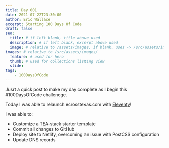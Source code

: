 ```yaml
---
title: Day 001
date: 2021-07-22T23:30:00
author: Eric Wallace
excerpt: Starting 100 Days Of Code
draft: false
seo:
  title: # if left blank, title above used
  description: # if left blank, excerpt above used
  image: # relative to /assets/images, if blank, uses -> /src/assets/images/meta/default.png
images: # relative to /src/assets/images/
  feature: # used for hero
  thumb: # used for collections listing view
  slide:
tags:
    - 100DaysOfCode
---
```


Jusrt a quick post to make my day complete as I begin this #100DaysOfCode challenege.

Today I was able to relaunch ecrosstexas.com with [Eleventy](https://www.11ty.dev)!

I was able to:

- Customize a TEA-stack starter template
- Commit all changes to GitHub
- Deploy site to Netlify, overcoming an issue with PostCSS configuration
- Update DNS records
